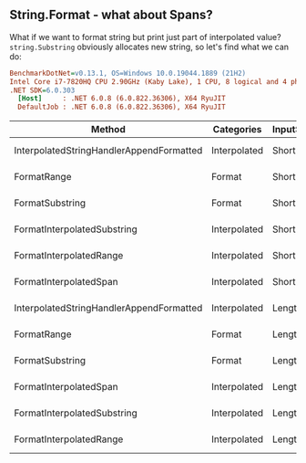 ﻿## String.Format - what about Spans?

What if we want to format string but print just part of interpolated value? `string.Substring` obviously allocates new string,
so let's find what we can do:

``` ini
BenchmarkDotNet=v0.13.1, OS=Windows 10.0.19044.1889 (21H2)
Intel Core i7-7820HQ CPU 2.90GHz (Kaby Lake), 1 CPU, 8 logical and 4 physical cores
.NET SDK=6.0.303
  [Host]     : .NET 6.0.8 (6.0.822.36306), X64 RyuJIT
  DefaultJob : .NET 6.0.8 (6.0.822.36306), X64 RyuJIT
```
|                                   Method |   Categories | InputSize |        Mean |     Error |    StdDev |  Gen 0 | Allocated |
|----------------------------------------- |------------- |---------- |------------:|----------:|----------:|-------:|----------:|
| InterpolatedStringHandlerAppendFormatted | Interpolated |     Short |    55.79 ns |  1.203 ns |  2.375 ns | 0.0114 |      48 B |
|                              FormatRange |       Format |     Short |    87.50 ns |  1.761 ns |  1.647 ns | 0.0172 |      72 B |
|                          FormatSubstring |       Format |     Short |    87.53 ns |  1.768 ns |  1.568 ns | 0.0172 |      72 B |
|              FormatInterpolatedSubstring | Interpolated |     Short |    93.68 ns |  1.944 ns |  1.996 ns | 0.0286 |     120 B |
|                  FormatInterpolatedRange | Interpolated |     Short |    94.55 ns |  1.966 ns |  2.341 ns | 0.0286 |     120 B |
|                   FormatInterpolatedSpan | Interpolated |     Short |   116.19 ns |  2.211 ns |  1.960 ns | 0.0229 |      96 B |
| InterpolatedStringHandlerAppendFormatted | Interpolated |   Lengthy |   232.18 ns |  4.758 ns |  7.546 ns | 0.1547 |     648 B |
|                              FormatRange |       Format |   Lengthy |   346.93 ns |  6.829 ns |  9.793 ns | 0.3037 |   1,272 B |
|                          FormatSubstring |       Format |   Lengthy |   349.39 ns |  6.996 ns | 11.879 ns | 0.3037 |   1,272 B |
|                   FormatInterpolatedSpan | Interpolated |   Lengthy | 1,069.12 ns | 20.472 ns | 20.106 ns | 0.3090 |   1,296 B |
|              FormatInterpolatedSubstring | Interpolated |   Lengthy | 1,074.19 ns | 21.150 ns | 28.950 ns | 0.4578 |   1,920 B |
|                  FormatInterpolatedRange | Interpolated |   Lengthy | 1,085.95 ns | 20.413 ns | 19.094 ns | 0.4578 |   1,920 B |
